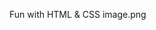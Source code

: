 <!-- # Documentation of JavaScript
------------------------
Why do we need JavaScript
-------------------------
1. Static content can be rendered using HTML & CSS
2. But to make interactive or dynamic web content we need JS
3. AJAX Calls or Manipulating the DOM
In Javascript, several data types are supported, such as Boolean, Number, String, Object, Null, and Undefined.
var name = null; // null example
var name; //undefined
------------------------------
JS is Dynamic type-- single variable can be used in different types  -->
Fun with HTML & CSS
image.png